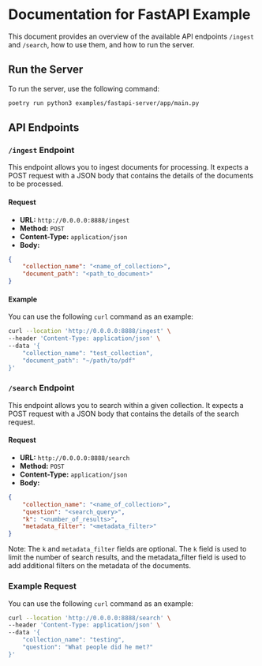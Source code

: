# Documentation for FastAPI Example

This document provides an overview of the available API endpoints `/ingest` and `/search`, how to use them, and how to run the server.

## Run the Server

To run the server, use the following command:

```bash
poetry run python3 examples/fastapi-server/app/main.py
```


## API Endpoints

### `/ingest` Endpoint

This endpoint allows you to ingest documents for processing. It expects a POST request with a JSON body that contains the details of the documents to be processed.

#### Request

- **URL:** `http://0.0.0.0:8888/ingest`
- **Method:** `POST`
- **Content-Type:** `application/json`
- **Body:**

```json
{
    "collection_name": "<name_of_collection>",
    "document_path": "<path_to_document>"
}
```

#### Example

You can use the following `curl` command as an example:

```bash
curl --location 'http://0.0.0.0:8888/ingest' \
--header 'Content-Type: application/json' \
--data '{
    "collection_name": "test_collection",
    "document_path": "~/path/to/pdf"
}'
```

### `/search` Endpoint

This endpoint allows you to search within a given collection. It expects a POST request with a JSON body that contains the details of the search request.


#### Request

- **URL:** `http://0.0.0.0:8888/search`
- **Method:** `POST`
- **Content-Type:** `application/json`
- **Body:**

```json
{
    "collection_name": "<name_of_collection>",
    "question": "<search_query>",
    "k": "<number_of_results>",
    "metadata_filter": "<metadata_filter>"
}
```

Note: The `k` and `metadata_filter` fields are optional. The `k` field is used to limit the number of search results, and the metadata_filter field is used to add additional filters on the metadata of the documents.

### Example Request
You can use the following `curl` command as an example:

```bash
curl --location 'http://0.0.0.0:8888/search' \
--header 'Content-Type: application/json' \
--data '{
    "collection_name": "testing",
    "question": "What people did he met?"
}'
```